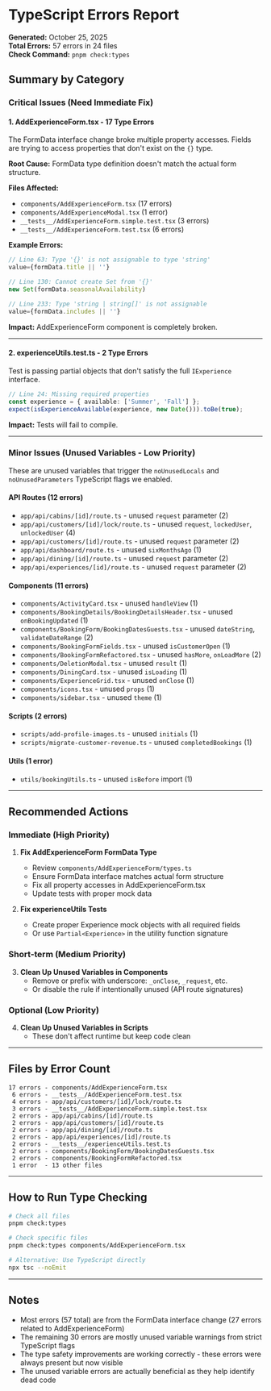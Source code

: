 # TypeScript Errors Report

**Generated:** October 25, 2025  
**Total Errors:** 57 errors in 24 files  
**Check Command:** `pnpm check:types`

## Summary by Category

### Critical Issues (Need Immediate Fix)

#### 1. **AddExperienceForm.tsx** - 17 Type Errors
The FormData interface change broke multiple property accesses. Fields are trying to access properties that don't exist on the `{}` type.

**Root Cause:** FormData type definition doesn't match the actual form structure.

**Files Affected:**
- `components/AddExperienceForm.tsx` (17 errors)
- `components/AddExperienceModal.tsx` (1 error)
- `__tests__/AddExperienceForm.simple.test.tsx` (3 errors)
- `__tests__/AddExperienceForm.test.tsx` (6 errors)

**Example Errors:**
```typescript
// Line 63: Type '{}' is not assignable to type 'string'
value={formData.title || ''}

// Line 130: Cannot create Set from '{}'
new Set(formData.seasonalAvailability)

// Line 233: Type 'string | string[]' is not assignable
value={formData.includes || ''}
```

**Impact:** AddExperienceForm component is completely broken.

---

#### 2. **experienceUtils.test.ts** - 2 Type Errors
Test is passing partial objects that don't satisfy the full `IExperience` interface.

```typescript
// Line 24: Missing required properties
const experience = { available: ['Summer', 'Fall'] };
expect(isExperienceAvailable(experience, new Date())).toBe(true);
```

**Impact:** Tests will fail to compile.

---

### Minor Issues (Unused Variables - Low Priority)

These are unused variables that trigger the `noUnusedLocals` and `noUnusedParameters` TypeScript flags we enabled.

#### API Routes (12 errors)
- `app/api/cabins/[id]/route.ts` - unused `request` parameter (2)
- `app/api/customers/[id]/lock/route.ts` - unused `request`, `lockedUser`, `unlockedUser` (4)
- `app/api/customers/[id]/route.ts` - unused `request` parameter (2)
- `app/api/dashboard/route.ts` - unused `sixMonthsAgo` (1)
- `app/api/dining/[id]/route.ts` - unused `request` parameter (2)
- `app/api/experiences/[id]/route.ts` - unused `request` parameter (2)

#### Components (11 errors)
- `components/ActivityCard.tsx` - unused `handleView` (1)
- `components/BookingDetails/BookingDetailsHeader.tsx` - unused `onBookingUpdated` (1)
- `components/BookingForm/BookingDatesGuests.tsx` - unused `dateString`, `validateDateRange` (2)
- `components/BookingFormFields.tsx` - unused `isCustomerOpen` (1)
- `components/BookingFormRefactored.tsx` - unused `hasMore`, `onLoadMore` (2)
- `components/DeletionModal.tsx` - unused `result` (1)
- `components/DiningCard.tsx` - unused `isLoading` (1)
- `components/ExperienceGrid.tsx` - unused `onClose` (1)
- `components/icons.tsx` - unused `props` (1)
- `components/sidebar.tsx` - unused `theme` (1)

#### Scripts (2 errors)
- `scripts/add-profile-images.ts` - unused `initials` (1)
- `scripts/migrate-customer-revenue.ts` - unused `completedBookings` (1)

#### Utils (1 error)
- `utils/bookingUtils.ts` - unused `isBefore` import (1)

---

## Recommended Actions

### Immediate (High Priority)

1. **Fix AddExperienceForm FormData Type**
   - Review `components/AddExperienceForm/types.ts`
   - Ensure FormData interface matches actual form structure
   - Fix all property accesses in AddExperienceForm.tsx
   - Update tests with proper mock data

2. **Fix experienceUtils Tests**
   - Create proper Experience mock objects with all required fields
   - Or use `Partial<Experience>` in the utility function signature

### Short-term (Medium Priority)

3. **Clean Up Unused Variables in Components**
   - Remove or prefix with underscore: `_onClose`, `_request`, etc.
   - Or disable the rule if intentionally unused (API route signatures)

### Optional (Low Priority)

4. **Clean Up Unused Variables in Scripts**
   - These don't affect runtime but keep code clean

---

## Files by Error Count

```
17 errors - components/AddExperienceForm.tsx
 6 errors - __tests__/AddExperienceForm.test.tsx
 4 errors - app/api/customers/[id]/lock/route.ts
 3 errors - __tests__/AddExperienceForm.simple.test.tsx
 2 errors - app/api/cabins/[id]/route.ts
 2 errors - app/api/customers/[id]/route.ts
 2 errors - app/api/dining/[id]/route.ts
 2 errors - app/api/experiences/[id]/route.ts
 2 errors - __tests__/experienceUtils.test.ts
 2 errors - components/BookingForm/BookingDatesGuests.tsx
 2 errors - components/BookingFormRefactored.tsx
 1 error  - 13 other files
```

---

## How to Run Type Checking

```bash
# Check all files
pnpm check:types

# Check specific files
pnpm check:types components/AddExperienceForm.tsx

# Alternative: Use TypeScript directly
npx tsc --noEmit
```

---

## Notes

- Most errors (57 total) are from the FormData interface change (27 errors related to AddExperienceForm)
- The remaining 30 errors are mostly unused variable warnings from strict TypeScript flags
- The type safety improvements are working correctly - these errors were always present but now visible
- The unused variable errors are actually beneficial as they help identify dead code
